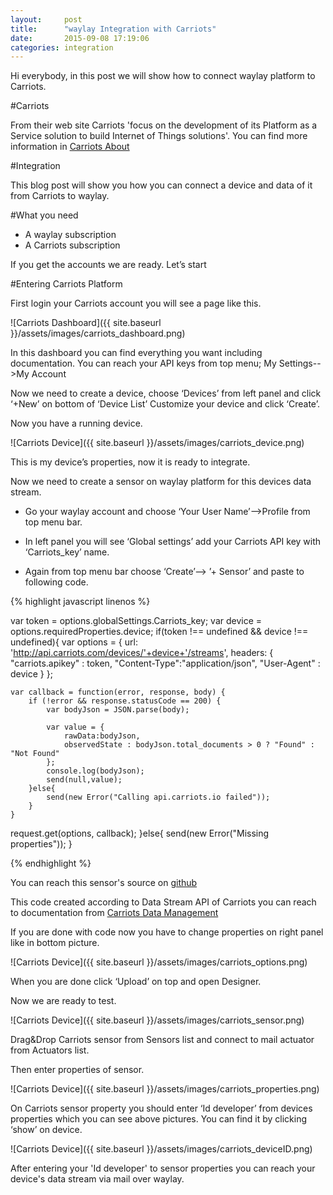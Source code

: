 ```yaml
---
layout:     post
title:      "waylay Integration with Carriots"
date:       2015-09-08 17:19:06
categories: integration
---
```

Hi everybody, in this post we will show how to connect waylay platform to Carriots.


#Carriots

From their web site Carriots 'focus on the development of its Platform as a Service solution to build Internet of Things solutions'.
You can find more information in [Carriots About](https://www.carriots.com/about-us/about-carriots)

#Integration

This blog post will show you how you can connect a device and data of it from Carriots to waylay.

#What you need

* A waylay subscription
* A Carriots subscription

If you get the accounts we are ready.
Let’s start

#Entering Carriots Platform

First login your Carriots account you will see a page like this.

![Carriots Dashboard]({{ site.baseurl }}/assets/images/carriots_dashboard.png)

In this dashboard you can find everything you want including documentation. You can reach your API keys from top menu; My Settings-->My Account

Now we need to create a device, choose ‘Devices’ from left panel and click ‘+New’ on bottom of ‘Device List’ Customize your device and click ‘Create’.

Now you have a running device.

![Carriots Device]({{ site.baseurl }}/assets/images/carriots_device.png)

This is my device’s properties, now it is ready to integrate.

Now we need to create a sensor on waylay platform for this devices data stream.

*	Go your waylay account and choose ‘Your User Name’-->Profile from top menu bar.

*	In left panel you will see ‘Global settings’ add your Carriots API key with ‘Carriots_key’ name.

*	Again from top menu bar choose ‘Create’--> ’+ Sensor’ and paste to following code.

{% highlight javascript linenos %}

var token = options.globalSettings.Carriots_key;
var device  = options.requiredProperties.device;
if(token !== undefined && device !== undefined){
   var options = {
        url: 'http://api.carriots.com/devices/'+device+'/streams',
        headers: {
            "carriots.apikey" : token,
            "Content-Type":"application/json",
            "User-Agent" : device
        }
    };

    var callback = function(error, response, body) {
        if (!error && response.statusCode == 200) {
            var bodyJson = JSON.parse(body);

            var value = {
                rawData:bodyJson,
                observedState : bodyJson.total_documents > 0 ? "Found" : "Not Found"
            };
            console.log(bodyJson);
            send(null,value);
        }else{
            send(new Error("Calling api.carriots.io failed"));
        }
    }    
request.get(options, callback);
}else{
    send(new Error("Missing properties"));
}

{% endhighlight %}

You can reach this sensor's source on [github](https://github.com/waylayio/Sensors/blob/master/carriotsGetDataStream)

This code created according to Data Stream API of Carriots you can reach to documentation from [Carriots Data Management](https://www.carriots.com/documentation/api/data_management)


If you are done with code now you have to change properties on right panel like in bottom picture.

![Carriots Device]({{ site.baseurl }}/assets/images/carriots_options.png)

When you are done click ‘Upload’ on top and open Designer.

Now we are ready to test.

![Carriots Device]({{ site.baseurl }}/assets/images/carriots_sensor.png)

Drag&Drop Carriots sensor from Sensors list and connect to mail actuator from Actuators list.

Then enter properties of sensor.

![Carriots Device]({{ site.baseurl }}/assets/images/carriots_properties.png)

On Carriots sensor property you should enter ‘Id developer’ from devices properties which you can see above pictures. You can find it by clicking ‘show’ on device.

![Carriots Device]({{ site.baseurl }}/assets/images/carriots_deviceID.png)

After entering your 'Id developer' to sensor properties you can reach your device's data stream via mail over waylay.
